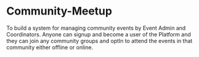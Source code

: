 # Community-Meetup
To build a system for managing community events by Event Admin and Coordinators. Anyone can signup and
become a user of the Platform and they can join any community groups and optIn to attend the events in that
community either offline or online.
